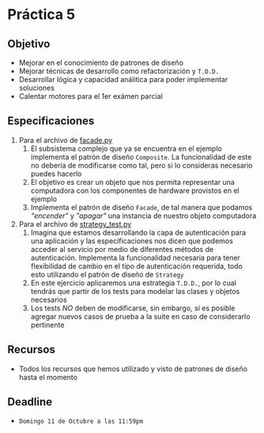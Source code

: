 # Práctica 5

## Objetivo

* Mejorar en el conocimiento de patrones de diseño
* Mejorar técnicas de desarrollo como refactorización y `T.D.D.`
* Desarrollar lógica y capacidad análitica para poder implementar soluciones
* Calentar motores para el 1er exámen parcial

## Especificaciones

1. Para el archivo de [facade.py](facade.py)
   1. El subsistema complejo que ya se encuentra en el ejemplo implementa el patrón de diseño `Composite`. La funcionalidad de este no debería de modificarse como tal, pero si lo consideras necesario puedes hacerlo
   2. El objetivo es crear un objeto que nos permita representar una computadora con los componentes de hardware provistos en el ejemplo
   3. Implementa el patrón de diseño `Facade`, de tal manera que podamos _"encender"_ y _"apagar"_ una instancia de nuestro objeto computadora
2. Para el archivo de [strategy_test.py](strategy_test.py)
   1. Imagina que estamos desarrollando la capa de autenticación para una aplicación y las especificaciones nos dicen que podemos acceder al servicio por medio de diferentes métodos de autenticación. Implementa la funcionalidad necesaria para tener flexibilidad de cambio en el tipo de autenticación requerida, todo esto utilizando el patrón de diseño de `Strategy`
   2. En este ejercicio aplicaremos una estrategia `T.D.D.`, por lo cual tendrás que partir de los tests para modelar las clases y objetos necesarios
   3. Los tests *NO* deben de modificarse, sin embargo, sí es posible agregar nuevos casos de prueba a la suite en caso de considerarlo pertinente

## Recursos

* Todos los recursos que hemos utilizado y visto de patrones de diseño hasta el momento

## Deadline

* `Domingo 11 de Octubre a las 11:59pm`

